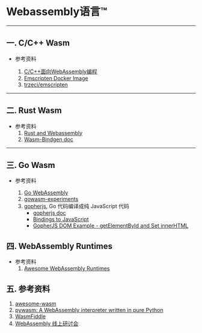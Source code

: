 # Webassembly语言™

---

## 一. C/C++ Wasm

* 参考资料
  
   1. [C/C++面向WebAssembly编程](https://www.cntofu.com/book/150/readme.html)
   2. [Emscripten Docker Image](https://hub.docker.com/r/emscripten/emsdk)
   3. [trzeci/emscripten](https://hub.docker.com/r/trzeci/emscripten/)

------


## 二. Rust Wasm

* 参考资料
	1. [Rust and Webassembly](https://rustwasm.github.io/docs/book/#rust--and-webassembly-)
	2. [Wasm-Bindgen doc](https://rustwasm.github.io/docs/wasm-bindgen/introduction.html)

------

## 三. Go Wasm

* 参考资料

	1. [Go WebAssembly](https://github.com/golang/go/wiki/WebAssembly#executing-webassembly-with-nodejs)
	2. [gowasm-experiments](https://stdiopt.github.io/gowasm-experiments/)
	3. [gopherjs](https://github.com/gopherjs/gopherjs),  Go 代码编译成纯 JavaScript 代码
	   - [gopherjs doc](https://pkg.go.dev/github.com/gopherjs/gopherjs#section-documentation)
	   - [Bindings to JavaScript](https://github.com/gopherjs/gopherjs/wiki/bindings)
	   - [GopherJS DOM Example - getElementById and Set innerHTML](https://siongui.github.io/2016/01/10/gopherjs-dom-example-getElementById-innerHTML/)

## 四. WebAssembly Runtimes

* 参考资料
  1. [Awesome WebAssembly Runtimes](https://github.com/appcypher/awesome-wasm-runtimes)

## 五. 参考资料

1. [awesome-wasm](https://github.com/WebAssembly-cn/awesome-wasm)
2. [pywasm: A WebAssembly interpreter written in pure Python](https://github.com/mohanson/pywasm)
3. [WasmFiddle](https://wasdk.github.io/WasmFiddle/)
4. [WebAssembly 线上研讨会](https://www.w3.org/2020/08/29-chinese-web-wasm.minutes.html#x01)